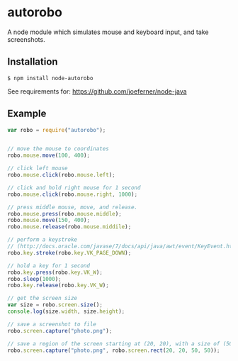 # autorobo

A node module which simulates mouse and keyboard input, and take screenshots.

## Installation
```
$ npm install node-autorobo
```

See requirements for: https://github.com/joeferner/node-java

## Example
```javascript
var robo = require("autorobo");


// move the mouse to coordinates
robo.mouse.move(100, 400);

// click left mouse
robo.mouse.click(robo.mouse.left);

// click and hold right mouse for 1 second
robo.mouse.click(robo.mouse.right, 1000);

// press middle mouse, move, and release.
robo.mouse.press(robo.mouse.middle);
robo.mouse.move(150, 400);
robo.mouse.release(robo.mouse.middile);

// perform a keystroke
// (http://docs.oracle.com/javase/7/docs/api/java/awt/event/KeyEvent.html#field_summary)
robo.key.stroke(robo.key.VK_PAGE_DOWN);

// hold a key for 1 second
robo.key.press(robo.key.VK_W);
robo.sleep(1000);
robo.key.release(robo.key.VK_W);

// get the screen size
var size = robo.screen.size();
console.log(size.width, size.height);

// save a screenshot to file
robo.screen.capture("photo.png");

// save a region of the screen starting at (20, 20), with a size of (50, 50)
robo.screen.capture("photo.png", robo.screen.rect(20, 20, 50, 50));
```
